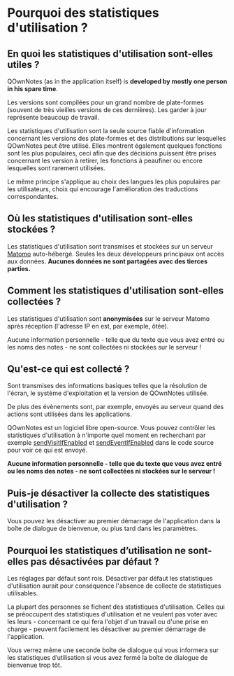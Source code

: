 # Pourquoi des statistiques d'utilisation ?

## En quoi les statistiques d'utilisation sont-elles utiles ?

QOwnNotes (as in the application itself) is **developed by mostly one person in his spare time**.

Les versions sont compilées pour un grand nombre de plate-formes (souvent de très vieilles versions de ces dernières). Les garder à jour représente beaucoup de travail.

Les statistiques d'utilisation sont la seule source fiable d'information concernant les versions des plate-formes et des distributions sur lesquelles QOwnNotes peut être utilisé. Elles montrent également quelques fonctions sont les plus populaires, ceci afin que des décisions puissent être prises concernant les version à retirer, les fonctions à peaufiner ou encore lesquelles sont rarement utilisées.

Le même principe s'applique au choix des langues les plus populaires par les utilisateurs, choix qui encourage l'amélioration des traductions correspondantes.

## Où les statistiques d'utilisation sont-elles stockées ?

Les statistiques d'utilisation sont transmises et stockées sur un serveur [Matomo](https://matomo.org/) auto-hébergé. Seules les deux développeurs principaux ont accès aux données. **Aucunes données ne sont partagées avec des tierces parties.**

## Comment les statistiques d'utilisation sont-elles collectées ?

Les statistiques d'utilisation sont **anonymisées** sur le serveur Matomo après réception (l'adresse IP en est, par exemple, ôtée).

Aucune information personnelle - telle que du texte que vous avez entré ou les noms des notes - ne sont collectées ni stockées sur le serveur !

## Qu'est-ce qui est collecté ?

Sont transmises des informations basiques telles que la résolution de l'écran, le système d'exploitation et la version de QOwnNotes utilisée.

De plus des évènements sont, par exemple, envoyés au serveur quand des actions sont utilisées dans les applications.

QOwnNotes est un logiciel libre open-source. Vous pouvez contrôler les statistiques d'utilisation à n'importe quel moment en recherchant par exemple [sendVisitIfEnabled](https://github.com/pbek/QOwnNotes/search?q=sendVisitIfEnabled) et [sendEventIfEnabled](https://github.com/pbek/QOwnNotes/search?q=sendEventIfEnabled) dans le code source pour voir ce qui est envoyé.

**Aucune information personnelle - telle que du texte que vous avez entré ou les noms des notes - ne sont collectées ni stockées sur le serveur !**

## Puis-je désactiver la collecte des statistiques d'utilisation ?

Vous pouvez les désactiver au premier démarrage de l'application dans la boîte de dialogue de bienvenue, ou plus tard dans les paramètres.

## Pourquoi les statistiques d’utilisation ne sont-elles pas désactivées par défaut ?

Les réglages par défaut sont rois. Désactiver par défaut les statistiques d'utilisation aurait pour conséquence l'absence de collecte de statistiques utilisables.

La plupart des personnes se fichent des statistiques d'utilisation. Celles qui se préoccupent des statistiques d'utilisation et ne veulent pas voter avec les leurs - concernant ce qui fera l'objet d'un travail ou d'une prise en charge - peuvent facilement les désactiver au premier démarrage de l'application.

Vous verrez même une seconde boîte de dialogue qui vous informera sur les statistiques d’utilisation si vous avez fermé la boîte de dialogue de bienvenue trop tôt.
